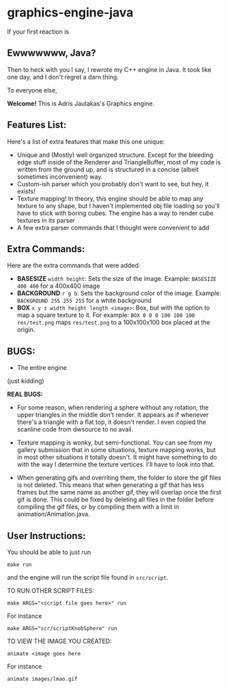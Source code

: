 # graphics-engine-java


If your first reaction is

## Ewwwwwww, Java?

Then to heck with you I say, I rewrote my C++ engine in Java. It took like one day, and I don't regret a darn thing.

To everyone else,

**Welcome!** This is Adris Jautakas's Graphics engine.


## Features List:

Here's a list of extra features that make this one unique:

- Unique and (Mostly) well organized structure. Except for the bleeding edge stuff inside of the Renderer and TriangleBuffer, most of my code is written from
the ground up, and is structured in a concise (albeit sometimes inconvenient) way.
- Custom-ish parser which you probably don't want to see, but hey, it exists!
- Texture mapping! In theory, this engine should be able to map any texture to any shape, but I haven't implemented obj file loading so you'll have to stick with boring cubes. The engine has a way to render cube textures in its parser
- A few extra parser commands that I thought were convenient to add


## Extra Commands:

Here are the extra commands that were added:

- **BASESIZE** `width height`: Sets the size of the image. Example: `BASESIZE 400 400` for a 400x400 image
- **BACKGROUND** `r g b`: Sets the background color of the image. Example: `BACKGROUND 255 255 255` for a white background
- **BOX** `x y z width height length <image>`: Box, but with the option to map a square texture to it. For example: `BOX 0 0 0 100 100 100 res/test.png` maps `res/test.png` to a 100x100x100 box placed at the origin.

## BUGS:

- The entire engine

(just kidding)

**REAL BUGS:**

- For some reason, when rendering a sphere without any rotation, the upper triangles in the middle don't render. It appears as if whenever there's a triangle with a flat top, it doesn't render. I even copied the scanline code from dwsource to no avail.

- Texture mapping is wonky, but semi-functional. You can see from my gallery submission that in some situations, texture mapping works, but in most other situations it totally doesn't. It might have something to do with the way I determine the texture vertices. I'll have to look into that.

- When generating gifs and overriting them, the folder to store the gif files is not deleted. This means that when generating a gif that has less frames but the same name as another gif, they will overlap once the first gif is done. This could be fixed by deleting all files in the folder before compiling the gif files, or by compiling them with a limit in animation/Animation.java.

## User Instructions:

You should be able to just run

`make run`

and the engine will run the script file found in `src/script`.

TO RUN OTHER SCRIPT FILES:

`make ARGS="<script file goes here>" run`

For instance

`make ARGS="scr/scriptKnobSphere" run`

TO VIEW THE IMAGE YOU CREATED:

`animate <image goes here`

For instance

`animate images/lmao.gif`
